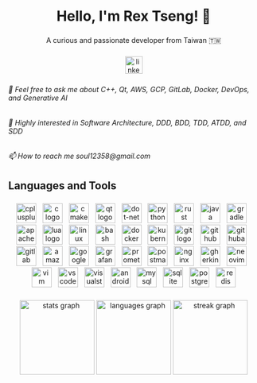 <h1 align="center">Hello, I'm Rex Tseng! 👋</h1>

###

<p align="center">A curious and passionate developer from Taiwan 🇹🇼</p>

###

<div align="center">
  <a href="www.linkedin.com/in/rex-tseng-525a4414b" target="_blank">
    <img src="https://img.shields.io/static/v1?message=LinkedIn&logo=linkedin&label=&color=0077B5&logoColor=white&labelColor=&style=for-the-badge" height="35" alt="linkedin logo"  />
  </a>
</div>

###

<h6 align="left">💬 Feel free to ask me about C++, Qt, AWS, GCP, GitLab, Docker, DevOps, and Generative AI</h6>

###

<h6 align="left">🌟 Highly interested in Software Architecture, DDD, BDD, TDD, ATDD, and SDD</h6>

###

<h6 align="left">📫 How to reach me soul12358@gmail.com</h6>

###

<h2 align="left">Languages and Tools</h2>

###

<div align="center">
  <img src="https://skillicons.dev/icons?i=cpp" height="40" alt="cplusplus logo"  />
  <img width="5" />
  <img src="https://skillicons.dev/icons?i=c" height="40" alt="c logo"  />
  <img width="5" />
  <img src="https://skillicons.dev/icons?i=cmake" height="40" alt="cmake logo"  />
  <img width="5" />
  <img src="https://skillicons.dev/icons?i=qt" height="40" alt="qt logo"  />
  <img width="5" />
  <img src="https://skillicons.dev/icons?i=dotnet" height="40" alt="dot-net logo"  />
  <img width="5" />
  <img src="https://skillicons.dev/icons?i=py" height="40" alt="python logo"  />
  <img width="5" />
  <img src="https://skillicons.dev/icons?i=rust" height="40" alt="rust logo"  />
  <img width="5" />
  <img src="https://skillicons.dev/icons?i=java" height="40" alt="java logo"  />
  <img width="5" />
  <img src="https://skillicons.dev/icons?i=gradle" height="40" alt="gradle logo"  />
  <img width="5" />
  <img src="https://skillicons.dev/icons?i=maven" height="40" alt="apachemaven logo"  />
  <img width="5" />
  <img src="https://skillicons.dev/icons?i=lua" height="40" alt="lua logo"  />
  <img width="5" />
  <img src="https://skillicons.dev/icons?i=linux" height="40" alt="linux logo"  />
  <img width="5" />
  <img src="https://skillicons.dev/icons?i=bash" height="40" alt="bash logo"  />
  <img width="5" />
  <img src="https://skillicons.dev/icons?i=docker" height="40" alt="docker logo"  />
  <img width="5" />
  <img src="https://skillicons.dev/icons?i=kubernetes" height="40" alt="kubernetes logo"  />
  <img width="5" />
  <img src="https://skillicons.dev/icons?i=git" height="40" alt="git logo"  />
  <img width="5" />
  <img src="https://skillicons.dev/icons?i=github" height="40" alt="github logo"  />
  <img width="5" />
  <img src="https://skillicons.dev/icons?i=githubactions" height="40" alt="githubactions logo"  />
  <img width="5" />
  <img src="https://skillicons.dev/icons?i=gitlab" height="40" alt="gitlab logo"  />
  <img width="5" />
  <img src="https://skillicons.dev/icons?i=aws" height="40" alt="amazonwebservices logo"  />
  <img width="5" />
  <img src="https://skillicons.dev/icons?i=gcp" height="40" alt="googlecloud logo"  />
  <img width="5" />
  <img src="https://skillicons.dev/icons?i=grafana" height="40" alt="grafana logo"  />
  <img width="5" />
  <img src="https://skillicons.dev/icons?i=prometheus" height="40" alt="prometheus logo"  />
  <img width="5" />
  <img src="https://skillicons.dev/icons?i=postman" height="40" alt="postman logo"  />
  <img width="5" />
  <img src="https://skillicons.dev/icons?i=nginx" height="40" alt="nginx logo"  />
  <img width="5" />
  <img src="https://skillicons.dev/icons?i=gherkin" height="40" alt="gherkin logo"  />
  <img width="5" />
  <img src="https://skillicons.dev/icons?i=neovim" height="40" alt="neovim logo"  />
  <img width="5" />
  <img src="https://skillicons.dev/icons?i=vim" height="40" alt="vim logo"  />
  <img width="5" />
  <img src="https://skillicons.dev/icons?i=vscode" height="40" alt="vscode logo"  />
  <img width="5" />
  <img src="https://skillicons.dev/icons?i=visualstudio" height="40" alt="visualstudio logo"  />
  <img width="5" />
  <img src="https://skillicons.dev/icons?i=androidstudio" height="40" alt="androidstudio logo"  />
  <img width="5" />
  <img src="https://skillicons.dev/icons?i=mysql" height="40" alt="mysql logo"  />
  <img width="5" />
  <img src="https://skillicons.dev/icons?i=sqlite" height="40" alt="sqlite logo"  />
  <img width="5" />
  <img src="https://skillicons.dev/icons?i=postgres" height="40" alt="postgresql logo"  />
  <img width="5" />
  <img src="https://skillicons.dev/icons?i=redis" height="40" alt="redis logo"  />
</div>

###

<div align="center">
  <img src="https://github-readme-stats.vercel.app/api?username=HuaYuan-Tseng&hide_title=false&hide_rank=false&show_icons=true&include_all_commits=true&count_private=true&disable_animations=false&theme=dracula&locale=en&hide_border=false&order=1" height="150" alt="stats graph"  />
  <img src="https://github-readme-stats.vercel.app/api/top-langs?username=HuaYuan-Tseng&locale=en&hide_title=false&layout=compact&card_width=320&langs_count=5&theme=dracula&hide_border=false&order=2" height="150" alt="languages graph"  />
  <img src="https://streak-stats.demolab.com?user=HuaYuan-Tseng&locale=en&mode=daily&theme=dracula&hide_border=false&border_radius=5&order=3" height="150" alt="streak graph"  />
</div>

###
